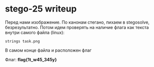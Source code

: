 # stego-25 writeup

Перед нами изображение. По канонам стегано, пихаем в stegosolve, безрезультатно. Потом идем проверять на наличие флага как текста внутри самого файла (linux):
          
    strings task.png 
    
В самом конце файла и расположен флаг

Флаг: **flag{1t_w45_345y}**
